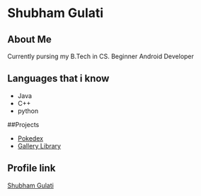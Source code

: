 # **Shubham Gulati**

## About Me
Currently pursing my B.Tech in CS. Beginner Android Developer

	
## Languages that i know
* Java
* C++
* python

##Projects
* [Pokedex](https://github.com/shubhamgulati11/NoidaAndroidSummer2018/tree/master/Homeworks/Shubham%20Gulati/Pokedex)
*  [Gallery Library](https://github.com/shubhamgulati11/GalleryLibrary)

## Profile link

[Shubham Gulati](https://github.com/shubhamgulati11)
    